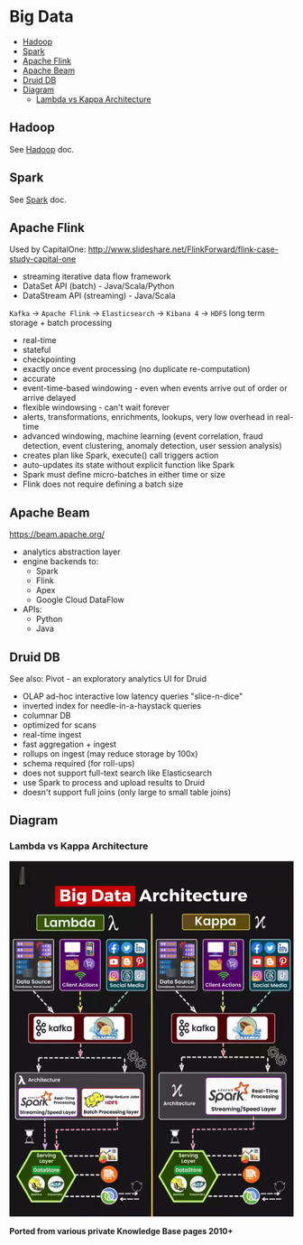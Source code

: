 # Big Data

<!-- INDEX_START -->

- [Hadoop](#hadoop)
- [Spark](#spark)
- [Apache Flink](#apache-flink)
- [Apache Beam](#apache-beam)
- [Druid DB](#druid-db)
- [Diagram](#diagram)
  - [Lambda vs Kappa Architecture](#lambda-vs-kappa-architecture)

<!-- INDEX_END -->

## Hadoop

See [Hadoop](hadoop.md) doc.

## Spark

See [Spark](spark.md) doc.

## Apache Flink

Used by CapitalOne: <http://www.slideshare.net/FlinkForward/flink-case-study-capital-one>

- streaming iterative data flow framework
- DataSet API    (batch)     - Java/Scala/Python
- DataStream API (streaming) - Java/Scala

`Kafka` -> `Apache Flink` -> `Elasticsearch` -> `Kibana 4`
        -> `HDFS` long term storage + batch processing

- real-time
- stateful
- checkpointing
- exactly once event processing (no duplicate re-computation)
- accurate
- event-time-based windowing - even when events arrive out of order or arrive delayed
- flexible windowsing - can't wait forever
- alerts, transformations, enrichments, lookups, very low overhead in real-time
- advanced windowing, machine learning (event correlation, fraud detection, event clustering, anomaly detection, user session analysis)
- creates plan like Spark, execute() call triggers action
- auto-updates its state without explicit function like Spark
- Spark must define micro-batches in either time or size
- Flink does not require defining a batch size

## Apache Beam

<https://beam.apache.org/>

- analytics abstraction layer
- engine backends to:
  - Spark
  - Flink
  - Apex
  - Google Cloud DataFlow
- APIs:
  - Python
  - Java

## Druid DB

See also: Pivot - an exploratory analytics UI for Druid

- OLAP ad-hoc interactive low latency queries "slice-n-dice"
- inverted index for needle-in-a-haystack queries
- columnar DB
- optimized for scans
- real-time ingest
- fast aggregation + ingest
- rollups on ingest (may reduce storage by 100x)
- schema required (for roll-ups)
- does not support full-text search like Elasticsearch
- use Spark to process and upload results to Druid
- doesn't support full joins (only large to small table joins)

## Diagram

### Lambda vs Kappa Architecture

![Lambda vs Kappa Architecture](images/big_data_architecture_lambda_vs_kappa.gif)

**Ported from various private Knowledge Base pages 2010+**
